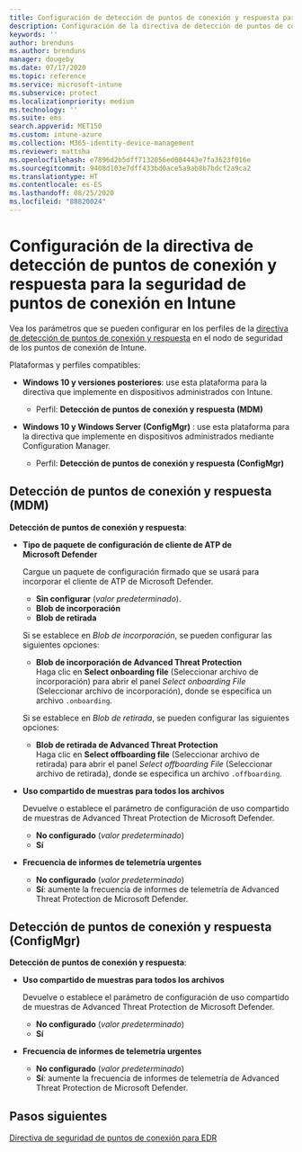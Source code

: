 ```yaml
---
title: Configuración de detección de puntos de conexión y respuesta para la seguridad de puntos de conexión de Intune | Microsoft Docs
description: Configuración de la directiva de detección de puntos de conexión y respuesta para la seguridad de puntos de conexión en Microsoft Intune
keywords: ''
author: brenduns
ms.author: brenduns
manager: dougeby
ms.date: 07/17/2020
ms.topic: reference
ms.service: microsoft-intune
ms.subservice: protect
ms.localizationpriority: medium
ms.technology: ''
ms.suite: ems
search.appverid: MET150
ms.custom: intune-azure
ms.collection: M365-identity-device-management
ms.reviewer: mattsha
ms.openlocfilehash: e7896d2b5dff7132056ed004443e7fa3623f016e
ms.sourcegitcommit: 9408d103e7dff433bd0ace5a9ab8b7bdcf2a9ca2
ms.translationtype: HT
ms.contentlocale: es-ES
ms.lasthandoff: 08/25/2020
ms.locfileid: "88820024"
---
```

# <a name="endpoint-detection-and-response-policy-settings-for-endpoint-security-in-intune"></a>Configuración de la directiva de detección de puntos de conexión y respuesta para la seguridad de puntos de conexión en Intune

Vea los parámetros que se pueden configurar en los perfiles de la [directiva de detección de puntos de conexión y respuesta](../protect/endpoint-security-edr-policy.md) en el nodo de seguridad de los puntos de conexión de Intune.

Plataformas y perfiles compatibles:

- **Windows 10 y versiones posteriores**: use esta plataforma para la directiva que implemente en dispositivos administrados con Intune.
  - Perfil: **Detección de puntos de conexión y respuesta (MDM)**

- **Windows 10 y Windows Server (ConfigMgr)** : use esta plataforma para la directiva que implemente en dispositivos administrados mediante Configuration Manager.
  - Perfil: **Detección de puntos de conexión y respuesta (ConfigMgr)**

## <a name="endpoint-detection-and-response-mdm"></a>Detección de puntos de conexión y respuesta (MDM)

**Detección de puntos de conexión y respuesta**:

- **Tipo de paquete de configuración de cliente de ATP de Microsoft Defender**

  Cargue un paquete de configuración firmado que se usará para incorporar el cliente de ATP de Microsoft Defender.

  - **Sin configurar** (*valor predeterminado*).
  - **Blob de incorporación**  
  - **Blob de retirada**  

  Si se establece en *Blob de incorporación*, se pueden configurar las siguientes opciones:

  - **Blob de incorporación de Advanced Threat Protection**  
    Haga clic en **Select onboarding file** (Seleccionar archivo de incorporación) para abrir el panel *Select onboarding File* (Seleccionar archivo de incorporación), donde se especifica un archivo `.onboarding`.

  Si se establece en *Blob de retirada*, se pueden configurar las siguientes opciones:
  
  - **Blob de retirada de Advanced Threat Protection**  
     Haga clic en **Select offboarding file** (Seleccionar archivo de retirada) para abrir el panel *Select offboarding File* (Seleccionar archivo de retirada), donde se especifica un archivo `.offboarding`.

- **Uso compartido de muestras para todos los archivos**  

  Devuelve o establece el parámetro de configuración de uso compartido de muestras de Advanced Threat Protection de Microsoft Defender.  
  - **No configurado** (*valor predeterminado*)
  - **Sí**

- **Frecuencia de informes de telemetría urgentes**

  - **No configurado** (*valor predeterminado*)
  - **Sí**: aumente la frecuencia de informes de telemetría de Advanced Threat Protection de Microsoft Defender.

## <a name="endpoint-detection-and-response-configmgr"></a>Detección de puntos de conexión y respuesta (ConfigMgr)

**Detección de puntos de conexión y respuesta**:

- **Uso compartido de muestras para todos los archivos**  

  Devuelve o establece el parámetro de configuración de uso compartido de muestras de Advanced Threat Protection de Microsoft Defender.  
  - **No configurado** (*valor predeterminado*)
  - **Sí**

- **Frecuencia de informes de telemetría urgentes**

  - **No configurado** (*valor predeterminado*)
  - **Sí**: aumente la frecuencia de informes de telemetría de Advanced Threat Protection de Microsoft Defender.

## <a name="next-steps"></a>Pasos siguientes

[Directiva de seguridad de puntos de conexión para EDR](../protect/endpoint-security-edr-policy.md)
